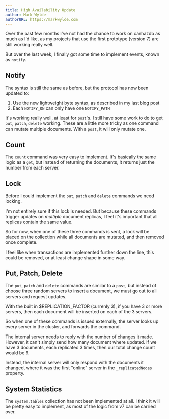 ```yaml
---
title: High Availability Update
author: Mark Wylde
authorURL: https://markwylde.com
---
```


Over the past few months I've not had the chance to work on canhazdb as much as I'd like, as my projects that use the first prototype (version 7) are still working really well.

But over the last week, I finally got some time to implement events, known as `notify`.

## Notify
The syntax is still the same as before, but the protocol has now been updated to:
1. Use the new lightweight byte syntax, as described in my last blog post
2. Each `NOTIFY_ON` can only have one `NOTIFY_PATH`

It's working really well, at least for `post`'s. I still have some work to do to get `put`, `patch`, `delete` working. These are a little more tricky as one command can mutate multiple documents. With a `post`, it will only mutate one.

## Count
The `count` command was very easy to implement. It's basically the same logic as a `get`, but instead of returning the documents, it returns just the number from each server.

## Lock
Before I could implement the `put`, `patch` and `delete` commands we need locking.

I'm not entirely sure if this lock is needed. But because these commands trigger updates on *multiple* document replicas, I feel it's important that all replicas contain the same value.

So for now, when one of these three commands is sent, a lock will be placed on the collection while all documents are mutated, and then removed once complete.

I feel like when transactions are implemented further down the line, this could be removed, or at least change shape in some way.

## Put, Patch, Delete
The `put`, `patch` and `delete` commands are similar to a `post`, but instead of choose three random servers to insert a document, we must go out to all servers and request updates.

With the built in $REPLICATION_FACTOR (currenly 3), if you have 3 or more servers, then each document will be inserted on each of the 3 servers.

So when one of these commands is issued externally, the server looks up every server in the cluster, and forwards the command.

The internal server needs to reply with the number of changes it made. However, it can't simply send how many document where updated. If we have 3 documents, each replicated 3 times, then our total change count would be 9.

Instead, the internal server will only respond with the documents it changed, where it was the first "online" server in the `_replicatedNodes` property.

## System Statistics
The `system.tables` collection has not been implemented at all. I think it will be pretty easy to implement, as most of the logic from v7 can be carried over.
